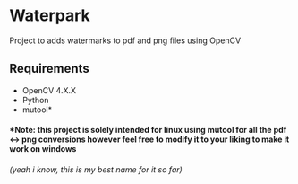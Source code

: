 # Waterpark
Project to adds watermarks to pdf and png files using OpenCV


## Requirements
- OpenCV 4.X.X
- Python
- mutool\*


#### \*Note: this project is solely intended for linux using mutool for all the pdf <-> png conversions however feel free to modify it to your liking to make it work on windows



###### (yeah i know, this is my best name for it so far)
